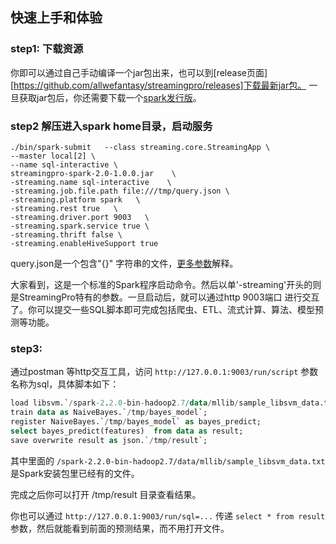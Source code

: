 ## 快速上手和体验


### step1: 下载资源

你即可以通过自己手动编译一个jar包出来，也可以到[release页面][https://github.com/allwefantasy/streamingpro/releases]下载最新jar包。
一旦获取jar包后，你还需要下载一个[spark发行版](https://www.apache.org/dyn/closer.lua/spark/spark-2.2.0/spark-2.2.0-bin-hadoop2.7.tgz)。

### step2 解压进入spark home目录，启动服务

```
./bin/spark-submit   --class streaming.core.StreamingApp \
--master local[2] \
--name sql-interactive \
streamingpro-spark-2.0-1.0.0.jar    \
-streaming.name sql-interactive    \
-streaming.job.file.path file:///tmp/query.json \
-streaming.platform spark   \
-streaming.rest true   \
-streaming.driver.port 9003   \
-streaming.spark.service true \
-streaming.thrift false \
-streaming.enableHiveSupport true
```

query.json是一个包含"{}" 字符串的文件，[更多参数](https://github.com/allwefantasy/streamingpro#streamingpro的一些参数)解释。

大家看到，这是一个标准的Spark程序启动命令。然后以单'-streaming'开头的则是StreamingPro特有的参数。一旦启动后，就可以通过http 9003端口
进行交互了。你可以提交一些SQL脚本即可完成包括爬虫、ETL、流式计算、算法、模型预测等功能。

### step3:

通过postman 等http交互工具，访问 `http://127.0.0.1:9003/run/script` 参数名称为sql，具体脚本如下：

```sql
load libsvm.`/spark-2.2.0-bin-hadoop2.7/data/mllib/sample_libsvm_data.txt` as data;
train data as NaiveBayes.`/tmp/bayes_model`;
register NaiveBayes.`/tmp/bayes_model` as bayes_predict;
select bayes_predict(features)  from data as result;
save overwrite result as json.`/tmp/result`;
```

其中里面的 `/spark-2.2.0-bin-hadoop2.7/data/mllib/sample_libsvm_data.txt` 是Spark安装包里已经有的文件。

完成之后你可以打开 /tmp/result 目录查看结果。

你也可以通过 `http://127.0.0.1:9003/run/sql=...` 传递 `select * from result` 参数，然后就能看到前面的预测结果，而不用打开文件。